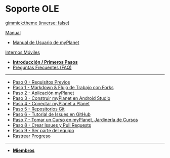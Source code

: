 <!-- Name of your wiki // Do NOT remove the leading `#` character.  -->

<!-- See additional notes below -->

# Soporte OLE

[gimmick:theme (inverse: false)](bootstrap)

[Manual]() <!-- System Manual -->

  * [Manual de Usuario de myPlanet](pages/manual/myplanet/overview.md)

[Internos Móviles]() <!-- myPlanet Intern Program -->

  * [**Introducción / Primeros Pasos**](pages/mi/mi-10-steps.md)
  * [Preguntas Frecuentes (FAQ)](pages/mi/mi-faq.md)
  - - - -
  * [Paso 0 - Requisitos Previos](pages/mi/mi-10-steps.md#Step_0_-_Prerequisites)
  * [Paso 1 - Markdown & Flujo de Trabajo con Forks](pages/mi/mi-10-steps.md#Step_1_-_Markdown_&_Forking_Workflow)
  * [Paso 2 - Aplicación myPlanet](pages/mi/mi-10-steps.md#Step_2_-myPlanet_App)
  * [Paso 3 - Construir myPlanet en Android Studio](pages/mi/mi-10-steps.md#Step_3_-_Build_myPlanet_in_Android_Studio)
  * [Paso 4 - Conectar myPlanet a Planet](pages/mi/mi-10-steps.md#Step_4_-_Connect_myPlanet_app_to_Planet)
  * [Paso 5 - Repositorios Git](pages/mi/mi-10-steps.md#Step_5_-_Git_Repositories:_A_Guide_to_Cloning,_Configuring,_and_Syncing_Forks)
  * [Paso 6 - Tutorial de Issues en GitHub](pages/mi/mi-10-steps.md#Step_6_-_GitHub_Issues_Tutorial)
  * [Paso 7 - Tomar un Curso en myPlanet, Jardinería de Cursos](pages/mi/mi-10-steps.md#Step_7_-_Take_a_Course_on_myPlanet,_Courses_Gardening)
  * [Paso 8 - Crear Issues y Pull Requests](pages/mi/mi-10-steps.md#Step_8_-_Create_Issues_and_Pull_Requests)
  * [Paso 9 - Ser parte del equipo](pages/mi/mi-10-steps.md#Step_9_-_Be_part_of_the_team)
  * [Rastrear Progreso](pages/track-first-steps-progress.md)
  - - - -
  * [**Miembros**](pages/mi/mi-team.md)

<!-- Default theme (Read: http://dynalon.github.io/mdwiki/#!customizing.md#Theme_chooser)  -->

<!-- Navigation (Read: http://dynalon.github.io/mdwiki/#!quickstart.md#Adding_a_navigation)  

A more complex navigation example:

[Menu Item 1]()

  * # SubMenu Heading 1
  * [SubMenu Item 1](pages/subitem1.md)
  * [SubMenu Item 2](pages/subitem2.md)
  - - - -
  * # SubMenu Heading 2
  * [SubMenu Item 3](pages/subitem3.md)
  - - - -
  * # SubMenu Heading 3
  * [SubMenu Item 3](pages/subitem3.md)

[Menu Item 2](pages/item2.md)

[Menu Item 3](pages/item3.md) -->

